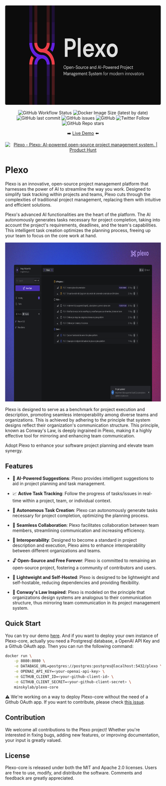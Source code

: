 <p align="center">
  <img alt="Plexo | Open-Source and AI-Powered Project Management System for modern innovators" src="/public/plexo_gh_banner.png" style="width:auto; height:320px">
</p>

<p align="center">
  <img alt="GitHub Workflow Status" src="https://img.shields.io/github/actions/workflow/status/minskylab/plexo-core/registry-docker.yml">
  <img alt="Docker Image Size (latest by date)" src="https://img.shields.io/docker/image-size/minskylab/plexo">
  <img alt="GitHub last commit" src="https://img.shields.io/github/last-commit/minskylab/plexo-core">
  <img alt="GitHub issues" src="https://img.shields.io/github/issues/minskylab/plexo-core">
  <img alt="GitHub" src="https://img.shields.io/github/license/minskylab/plexo-core">
  <img alt="Twitter Follow" src="https://img.shields.io/twitter/follow/plexoapp?style=social">
  <img alt="GitHub Repo stars" src="https://img.shields.io/github/stars/minskylab/plexo-core?style=social"> 
</p>

<p align="center">
 ➡️ <a href="https://demo.plexo.app/">Live Demo</a> ⬅️
</p>

<p align="center">
  <a href="https://www.producthunt.com/posts/plexo?utm_source=badge-featured&utm_medium=badge&utm_souce=badge-plexo" target="_blank"><img src="https://api.producthunt.com/widgets/embed-image/v1/featured.svg?post_id=396369&theme=light" alt="Plexo - Plexo&#0058;&#0032;AI&#0045;powered&#0032;open&#0045;source&#0032;project&#0032;management&#0032;system&#0046; | Product Hunt" style="width: 250px; height: 54px;" width="250" height="54" /></a>
</p>

# Plexo

Plexo is an innovative, open-source project management platform that harnesses the power of AI to streamline the way you work. Designed to simplify task tracking within projects and teams, Plexo cuts through the complexities of traditional project management, replacing them with intuitive and efficient solutions.

Plexo's advanced AI functionalities are the heart of the platform. The AI autonomously generates tasks necessary for project completion, taking into account the project's requirements, deadlines, and the team's capabilities. This intelligent task creation optimizes the planning process, freeing up your team to focus on the core work at hand.

<p align="center">
  <img alt="Plexo Platform Screenshot" src="/public/plexo_platform_demo_2.png" height="512" width="auto" >
</p>

Plexo is designed to serve as a benchmark for project execution and description, promoting seamless interoperability among diverse teams and organizations. This is achieved by adhering to the principle that system designs reflect their organization's communication structure. This principle, known as Conway's Law, is deeply ingrained in Plexo, making it a highly effective tool for mirroring and enhancing team communication.

Adopt Plexo to enhance your software project planning and elevate team synergy.

## Features

- 🧠 **AI-Powered Suggestions**: Plexo provides intelligent suggestions to aid in project planning and task management.

- 📈 **Active Task Tracking**: Follow the progress of tasks/issues in real-time within a project, team, or individual context.

- 🤖 **Autonomous Task Creation**: Plexo can autonomously generate tasks necessary for project completion, optimizing the planning process.

- 🤝 **Seamless Collaboration**: Plexo facilitates collaboration between team members, streamlining communication and increasing efficiency.

- 🔀 **Interoperability**: Designed to become a standard in project description and execution, Plexo aims to enhance interoperability between different organizations and teams.

- 🔓 **Open-Source and Free Forever**: Plexo is committed to remaining an open-source project, fostering a community of contributors and users.

- 🍃 **Lightweight and Self-Hosted**: Plexo is designed to be lightweight and self-hostable, reducing dependencies and providing flexibility.

- 🔄 **Conway's Law Inspired**: Plexo is modeled on the principle that organizations design systems are analogous to their communication structure, thus mirroring team communication in its project management system.

## Quick Start

You can try our demo [here](https://demo.plexo.app/). And if you want to deploy your own instance of Plexo-core, actually you need a Postgresql database, a OpenAI API Key and a Github OAuth app. Then you can run the following command:

```bash
docker run \
    -p 8080:8080 \
    -e DATABASE_URL=postgres://postgres:postgres@localhost:5432/plexo \
    -e OPENAI_API_KEY=<your-openai-api-key> \
    -e GITHUB_CLIENT_ID=<your-github-client-id> \
    -e GITHUB_CLIENT_SECRET=<your-github-client-secret> \
    minskylab/plexo-core
```

⚠️ We're working on a way to deploy Plexo-core without the need of a Github OAuth app. If you want to contribute, please check [this issue](https://github.com/minskylab/plexo-core/issues/9).

<!-- ## Technologies and Programming Languages

The project uses Rust as its language and the other main functional technologies are async GraphQL and Hashura with a Postgresql database. On the other hand, Docker is used to deploy other instances.

## System Requirements

Plexo-core is a lightweight program thanks to how rust works, and does not require almost any system resources.

## Dependencies and Prerequisites

Before using Plexo-core, users need to install Docker.

## Installation and Usage

To install and run Plexo-core on their machines, users can follow these steps:

1. Install Docker on your machine if it's not already installed.
2. Pull the Plexo-core Docker image from the repository.
3. Run the Docker image.

## Usage Instructions and Examples

To use Plexo-core, users can run a GraphQL playground and test the queries, mutations, and subscriptions.
If you are using a local deployment of the project go to [0.0.0.0:8080/playground](http://0.0.0.0:8080/playground) or [localhost:8080/playground](http://localhost:8080/playground).

# Development Progress and Roadmap

- [x] User Creation
- [x] Creation, update and deletion of basic objects
- [x] Sub-queries for each object
- [x] Async GraphQL dataloader
- [ ] Real-time Subscriptions
- [ ] AI Suggestions
- [ ] Automatic task creation

## How it is designed, for devs

Plexo-core as a whole runs around certain objects. This ibjects have queries, sub-queries, mutations and subscriptions set-up around them as possible interactions.

The objects are:

- Labels
- Members
- Projects
- Tasks
- Teams

General queries, mutations and subscriptions can be found on those files. On the other hand specific, sub-quieries for each object can be found inside each respective object file.

Aditionally the loaders folder includes an implementation of a data loader to soften the amount of requests made to the database. -->

## Contribution

We welcome all contributions to the Plexo project! Whether you're interested in fixing bugs, adding new features, or improving documentation, your input is greatly valued.

## License

Plexo-core is released under both the MIT and Apache 2.0 licenses. Users are free to use, modify, and distribute the software. Comments and feedback are greatly appreciated.
